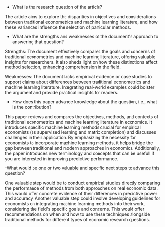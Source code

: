  - What is the research question of the article?

The article aims to explore the disparities in objectives and considerations between traditional econometrics and machine learning literature, 
and how these variances influence the selection of particular methods.

- What are the strengths and weaknesses of the document's approach to answering that question?

Strengths: The document effectively compares the goals and concerns of traditional econometrics and machine learning literature, 
offering valuable insights for researchers. It also sheds light on how these distinctions affect method selection, 
enhancing comprehension in the field.

Weaknesses: The document lacks empirical evidence or case studies to support claims about differences between traditional econometrics
 and machine learning literature. Integrating real-world examples could bolster the argument and provide practical insights for readers.

- How does this paper advance knowledge about the question, i.e., what is the contribution?

This paper reviews and compares the objectives, methods, and contexts of traditional econometrics and machine learning literature in economics. 
It introduces specific machine learning methods crucial for empirical economists (as supervised learning and matrix completion) and discusses
challenges in their application. By emphasizing the necessity for economists to incorporate machine learning methods, 
it helps bridge the gap between traditional and modern approaches in economics. Additionally, the paper introduces new terminology and concepts
that can be usefull if you are interested in improving predictive performance.

-What would be one or two valuable and specific next steps to advance this question?

One valuable step would be to conduct empirical studies directly comparing the performance of methods from both approaches on real economic data.
This would offer concrete evidence of their differences in predictive power and accuracy.
Another valuable step could involve developing guidelines for economists on integrating machine learning methods into their work, 
considering the field's specific goals and concerns. This would offer recommendations on when and how to use these techniques alongside
traditional methods for different types of economic research questions.
